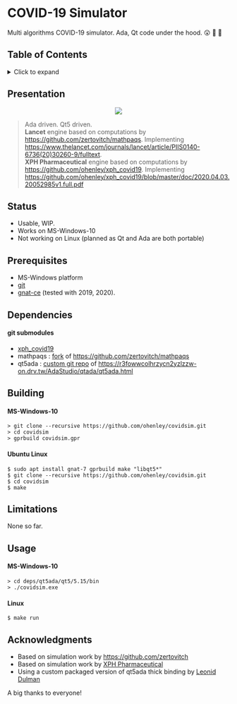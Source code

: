 # COVID-19 Simulator
Multi algorithms COVID-19 simulator. Ada, Qt code under the hood. :astonished: 🤯 :metal:

## Table of Contents
<details>
<summary>Click to expand</summary>

1. [Presentation](#Presentation)
2. [Status](#Status)
3. [Prerequisites](#Prerequisites)  
4. [Dependencies](#Dependencies)
5. [Building](#Building)
6. [Limitations](#Limitations)
7. [Usage](#Usage)
8. [Acknowledgments](#Acknowledgments)

</details>

## Presentation
<div align="center">

<a>
<img border="0" src="https://github.com/ohenley/covidsim/blob/master/xph_uk_run.gif" style="max-width:100%;">
</a>
  
</div>

> Ada driven. Qt5 driven.  
> **Lancet** engine based on computations by https://github.com/zertovitch/mathpaqs. Implementing https://www.thelancet.com/journals/lancet/article/PIIS0140-6736(20)30260-9/fulltext.    
> **XPH Pharmaceutical** engine based on computations by https://github.com/ohenley/xph_covid19. Implementing https://github.com/ohenley/xph_covid19/blob/master/doc/2020.04.03.20052985v1.full.pdf


<!---![alt text](https://github.com/ohenley/readme-template/blob/master/thug_war.png)--->

## Status
- Usable, WIP.
- Works on MS-Windows-10
- Not working on Linux (planned as Qt and Ada are both portable)

## Prerequisites
- MS-Windows platform
- [git](https://git-scm.com/download/win)
- [gnat-ce](https://www.adacore.com/download) (tested with 2019, 2020).

## Dependencies
#### git submodules
- [xph_covid19](https://github.com/ohenley/xph_covid19)
- mathpaqs : [fork](https://github.com/ohenley/mathpaqs) of https://github.com/zertovitch/mathpaqs
- qt5ada : [custom git repo](https://github.com/ohenley/qt5ada) of https://r3fowwcolhrzycn2yzlzzw-on.drv.tw/AdaStudio/qtada/qt5ada.html

## Building
#### MS-Windows-10
```
> git clone --recursive https://github.com/ohenley/covidsim.git
> cd covidsim
> gprbuild covidsim.gpr
```
#### Ubuntu Linux
```
$ sudo apt install gnat-7 gprbuild make "libqt5*"
$ git clone --recursive https://github.com/ohenley/covidsim.git
$ cd covidsim
$ make
```

## Limitations
None so far.

## Usage
#### MS-Windows-10
```
> cd deps/qt5ada/qt5/5.15/bin
> ./covidsim.exe
```
#### Linux
```
$ make run
```

## Acknowledgments
- Based on simulation work by https://github.com/zertovitch
- Based on simulation work by [XPH Pharmaceutical](https://xph.co.nz/)
- Using a custom packaged version of qt5ada thick binding by [Leonid Dulman](https://r3fowwcolhrzycn2yzlzzw-on.drv.tw/AdaStudio/qtada/qt5ada.html)

A big thanks to everyone!
